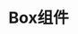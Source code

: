 <script setup>
import demo from './demo.vue'
</script>

# Box组件

<Preview comp-name="Box" demo-name="demo">
  <demo />
</Preview>